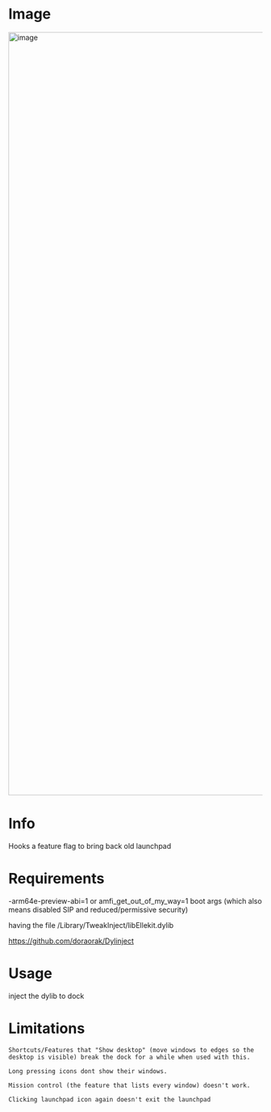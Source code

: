 # Image
<img width="1512" alt="image" src="https://github.com/user-attachments/assets/79a33d39-59c9-4db2-8453-8f4acf447a7a" />

# Info 
Hooks a feature flag to bring back old launchpad

# Requirements
-arm64e-preview-abi=1 or amfi_get_out_of_my_way=1 boot args (which also means disabled SIP and reduced/permissive security)

having the file /Library/TweakInject/libEllekit.dylib 

https://github.com/doraorak/Dylinject

# Usage 
inject the dylib to dock

# Limitations
`Shortcuts/Features that "Show desktop" (move windows to edges so the desktop is visible) break the dock for a while when used with this.`


`Long pressing icons dont show their windows.`


`Mission control (the feature that lists every window) doesn't work.`

`Clicking launchpad icon again doesn't exit the launchpad`





